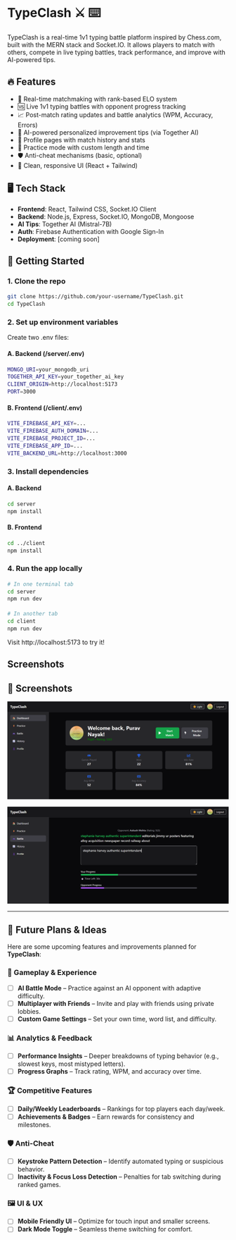 # TypeClash ⚔️ ⌨️

TypeClash is a real-time 1v1 typing battle platform inspired by Chess.com, built with the MERN stack and Socket.IO. It allows players to match with others, compete in live typing battles, track performance, and improve with AI-powered tips.

## 🔥 Features

- 🔁 Real-time matchmaking with rank-based ELO system
- 🆚 Live 1v1 typing battles with opponent progress tracking
- 📈 Post-match rating updates and battle analytics (WPM, Accuracy, Errors)
- 🧠 AI-powered personalized improvement tips (via Together AI)
- 👤 Profile pages with match history and stats
- 🧪 Practice mode with custom length and time
- 🛡️ Anti-cheat mechanisms (basic, optional)
- 🎨 Clean, responsive UI (React + Tailwind)

## 🖥️ Tech Stack

- **Frontend**: React, Tailwind CSS, Socket.IO Client
- **Backend**: Node.js, Express, Socket.IO, MongoDB, Mongoose
- **AI Tips**: Together AI (Mistral-7B)
- **Auth**: Firebase Authentication with Google Sign-In
- **Deployment**: [coming soon]

## 🚀 Getting Started

### 1. Clone the repo

```bash
git clone https://github.com/your-username/TypeClash.git
cd TypeClash
```
### 2. Set up environment variables
Create two .env files:

#### A. Backend (/server/.env)
```bash
MONGO_URI=your_mongodb_uri
TOGETHER_API_KEY=your_together_ai_key
CLIENT_ORIGIN=http://localhost:5173
PORT=3000
```
#### B. Frontend (/client/.env)

```bash
VITE_FIREBASE_API_KEY=...
VITE_FIREBASE_AUTH_DOMAIN=...
VITE_FIREBASE_PROJECT_ID=...
VITE_FIREBASE_APP_ID=...
VITE_BACKEND_URL=http://localhost:3000
```

### 3. Install dependencies
#### A. Backend 
```bash
cd server
npm install
```
#### B. Frontend 

```bash
cd ../client
npm install
```

### 4. Run the app locally

```bash
# In one terminal tab
cd server
npm run dev

# In another tab
cd client
npm run dev
```
Visit http://localhost:5173 to try it!

## Screenshots
## 📸 Screenshots

![Home Dashboard](./screenshots/dashboard.png)

![Battle](./screenshots/battle.png)

---

## 🚀 Future Plans & Ideas

Here are some upcoming features and improvements planned for **TypeClash**:

### 🔧 Gameplay & Experience
- [ ] **AI Battle Mode** – Practice against an AI opponent with adaptive difficulty.
- [ ] **Multiplayer with Friends** – Invite and play with friends using private lobbies.
- [ ] **Custom Game Settings** – Set your own time, word list, and difficulty.

### 📊 Analytics & Feedback
- [ ] **Performance Insights** – Deeper breakdowns of typing behavior (e.g., slowest keys, most mistyped letters).
- [ ] **Progress Graphs** – Track rating, WPM, and accuracy over time.

### 🏆 Competitive Features
- [ ] **Daily/Weekly Leaderboards** – Rankings for top players each day/week.
- [ ] **Achievements & Badges** – Earn rewards for consistency and milestones.

### 🛡️ Anti-Cheat
- [ ] **Keystroke Pattern Detection** – Identify automated typing or suspicious behavior.
- [ ] **Inactivity & Focus Loss Detection** – Penalties for tab switching during ranked games.

### 🖼️ UI & UX
- [ ] **Mobile Friendly UI** – Optimize for touch input and smaller screens.
- [ ] **Dark Mode Toggle** – Seamless theme switching for comfort.
